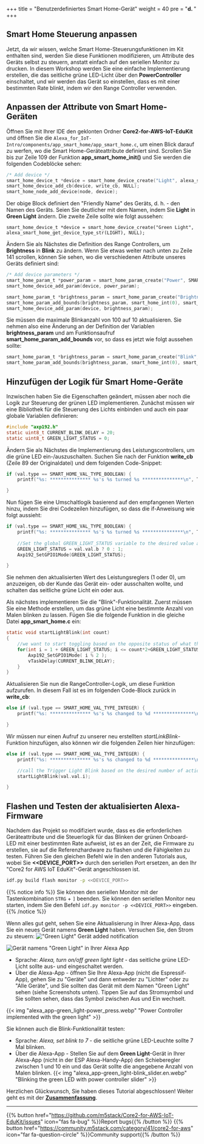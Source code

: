 +++
title = "Benutzerdefiniertes Smart Home-Gerät"
weight = 40
pre = "<b>d. </b>"
+++

## Smart Home Steuerung anpassen

Jetzt, da wir wissen, welche Smart Home-Steuerungsfunktionen im Kit enthalten sind, werden Sie diese Funktionen modifizieren, um Attribute des Geräts selbst zu steuern, anstatt einfach auf den seriellen Monitor zu drucken. In diesem Workshop werden Sie eine einfache Implementierung erstellen, die das seitliche grüne LED-Licht über den **PowerController** einschaltet, und wir werden das Gerät so einstellen, dass es mit einer bestimmten Rate blinkt, indem wir den Range Controller verwenden.

## Anpassen der Attribute von Smart Home-Geräten

Öffnen Sie mit Ihrer IDE den geklonten Ordner **Core2-for-AWS-IoT-EduKit** und öffnen Sie die `Alexa_for_IoT-Intro/components/app_smart_home/app_smart_home.c`, um einen Blick darauf zu werfen, wo die Smart Home-Geräteattribute definiert sind. Scrollen Sie bis zur Zeile 109 der Funktion **app_smart_home_init()**  und Sie werden die folgenden Codeblöcke sehen:

```c
/* Add device */
smart_home_device_t *device = smart_home_device_create("Light", alexa_smart_home_get_device_type_str(LIGHT), NULL);
smart_home_device_add_cb(device, write_cb, NULL);
smart_home_node_add_device(node, device);
```

Der obige Block definiert den "Friendly Name" des Geräts, d. h. - den Namen des Geräts. Seien Sie deutlicher mit dem Namen, indem Sie **Light** in **Green Light** ändern. Die zweite Zeile sollte wie folgt aussehen:

`smart_home_device_t *device = smart_home_device_create("Green Light", alexa_smart_home_get_device_type_str(LIGHT), NULL);`

Ändern Sie als Nächstes die Definition des Range Controllers, um **Brightness** in **Blink** zu ändern. Wenn Sie etwas weiter nach unten zu Zeile 141 scrollen, können Sie sehen, wo die verschiedenen Attribute unseres Geräts definiert sind:

```c
/* Add device parameters */
smart_home_param_t *power_param = smart_home_param_create("Power", SMART_HOME_PARAM_POWER, smart_home_bool(true), SMART_HOME_PROP_FLAG_READ | SMART_HOME_PROP_FLAG_WRITE | SMART_HOME_PROP_FLAG_PERSIST);
smart_home_device_add_param(device, power_param);

smart_home_param_t *brightness_param = smart_home_param_create("Brightness", SMART_HOME_PARAM_RANGE, smart_home_int(100), SMART_HOME_PROP_FLAG_READ | SMART_HOME_PROP_FLAG_WRITE | SMART_HOME_PROP_FLAG_PERSIST);
smart_home_param_add_bounds(brightness_param, smart_home_int(0), smart_home_int(100), smart_home_int(1));
smart_home_device_add_param(device, brightness_param);
```

Sie müssen die maximale Blinkanzahl von 100 auf 10 aktualisieren. Sie nehmen also eine Änderung an der Definition der Variablen **brightness_param** und am Funktionsaufruf **smart_home_param_add_bounds** vor, so dass es jetzt wie folgt aussehen sollte:

```c
smart_home_param_t *brightness_param = smart_home_param_create("Blink", SMART_HOME_PARAM_RANGE, smart_home_int(10), SMART_HOME_PROP_FLAG_READ | SMART_HOME_PROP_FLAG_WRITE | SMART_HOME_PROP_FLAG_PERSIST);
smart_home_param_add_bounds(brightness_param, smart_home_int(0), smart_home_int(10), smart_home_int(1));
```

## Hinzufügen der Logik für Smart Home-Geräte
Inzwischen haben Sie die Eigenschaften geändert, müssen aber noch die Logik zur Steuerung der grünen LED implementieren. Zunächst müssen wir eine Bibliothek für die Steuerung des Lichts einbinden und auch ein paar globale Variablen definieren:
```c
#include "axp192.h"
static uint8_t CURRENT_BLINK_DELAY = 20;
static uint8_t GREEN_LIGHT_STATUS = 0;
```

Ändern Sie als Nächstes die Implementierung des Leistungscontrollers, um die grüne LED ein-/auszuschalten. Suchen Sie nach der Funktion **write_cb**  (Zeile 89 der Originaldatei) und dem folgenden Code-Snippet:
```c
if (val.type == SMART_HOME_VAL_TYPE_BOOLEAN) {
    printf("%s: *************** %s's %s turned %s ***************\n", TAG, device_name, param_name, val.val.b ? "ON" : "OFF");

}
```

Nun fügen Sie eine Umschaltlogik basierend auf den empfangenen Werten hinzu, indem Sie drei Codezeilen hinzufügen, so dass die if-Anweisung wie folgt aussieht:
```c
if (val.type == SMART_HOME_VAL_TYPE_BOOLEAN) {
    printf("%s: *************** %s's %s turned %s ***************\n", TAG, device_name, param_name, val.val.b ? "ON" : "OFF");
    
    //Set the global GREEN_LIGHT_STATUS variable to the desired value and set the GPIO1 value the right setting (on/off)
    GREEN_LIGHT_STATUS = val.val.b ? 0 : 1;
    Axp192_SetGPIO1Mode(GREEN_LIGHT_STATUS);

}
```

Sie nehmen den aktualisierten Wert des Leistungsreglers (1 oder 0), um anzuzeigen, ob der Kunde das Gerät ein- oder ausschalten wollte, und schalten das seitliche grüne Licht ein oder aus.

Als nächstes implementieren Sie die "Blink"-Funktionalität. Zuerst müssen Sie eine Methode erstellen, um das grüne Licht eine bestimmte Anzahl von Malen blinken zu lassen. Fügen Sie die folgende Funktion in die gleiche Datei **app_smart_home.c** ein:
```c
static void startLightBlink(int count)
{    
    //we want to start toggling based on the opposite status of what the light currently is
    for(int i = 1 + GREEN_LIGHT_STATUS; i <= count*2+GREEN_LIGHT_STATUS ; i++) {               
        Axp192_SetGPIO1Mode( i % 2 );
        vTaskDelay(CURRENT_BLINK_DELAY);
    }
}
```

Aktualisieren Sie nun die RangeController-Logik, um diese Funktion aufzurufen. In diesem Fall ist es im folgenden Code-Block zurück in **write_cb**:
```c
else if (val.type == SMART_HOME_VAL_TYPE_INTEGER) {
    printf("%s: *************** %s's %s changed to %d ***************\n", TAG, device_name, param_name, val.val.i);

}
```

Wir müssen nur einen Aufruf zu unserer neu erstellten *startLinkBlink*-Funktion hinzufügen, also können wir die folgenden Zeilen hier hinzufügen:
```c
else if (val.type == SMART_HOME_VAL_TYPE_INTEGER) {
    printf("%s: *************** %s's %s changed to %d ***************\n", TAG, device_name, param_name, val.val.i);

    //call the Trigger Light Blink based on the desired number of actions
    startLightBlink(val.val.i);        

}
```

## Flashen und Testen der aktualisierten Alexa-Firmware
Nachdem das Projekt so modifiziert wurde, dass es die erforderlichen Geräteattribute und die Steuerlogik für das Blinken der grünen Onboard-LED mit einer bestimmten Rate aufweist, ist es an der Zeit, die Firmware zu erstellen, sie auf die Referenzhardware zu flashen und die Fähigkeiten zu testen. Führen Sie den gleichen Befehl wie in den anderen Tutorials aus, wobei Sie **<<DEVICE_PORT>>** durch den seriellen Port ersetzen, an den Ihr "Core2 for AWS IoT EduKit"-Gerät angeschlossen ist.

```bash
idf.py build flash monitor -p <<DEVICE_PORT>>
```
{{% notice info %}}
Sie können den seriellen Monitor mit der Tastenkombination `STRG` + `]` beenden. Sie können den seriellen Monitor neu starten, indem Sie den Befehl `idf.py monitor -p <<DEVICE_PORT>>` eingeben.
{{% /notice %}}

Wenn alles gut geht, sehen Sie eine Aktualisierung in Ihrer Alexa-App, dass Sie ein neues Gerät namens **Green Light** haben. Versuchen Sie, den Strom zu steuern: 
!["Green Light" Gerät added notification](custom-smart-home-device/alexa_app-green_light-found.en.jpg?height=500px&classes=shadow)

![Gerät namens "Green Light" in Ihrer Alexa App](custom-smart-home-device/AlexaApp-GreenLight.png?height=500px&classes=shadow)

* Sprache: _Alexa, turn on/off green light light_ - das seitliche grüne LED-Licht sollte aus- und eingeschaltet werden.
* Über die Alexa-App - öffnen Sie Ihre Alexa-App (nicht die Espressif-App), gehen Sie zu "Geräte" und dann entweder zu "Lichter" oder zu "Alle Geräte", und Sie sollten das Gerät mit dem Namen "Green Light" sehen (siehe Screenshots unten). Tippen Sie auf das Stromsymbol und Sie sollten sehen, dass das Symbol zwischen Aus und Ein wechselt.

{{< img "alexa_app-green_light-power_press.webp" "Power Controller implemented with the green light" >}}

Sie können auch die Blink-Funktionalität testen:

* Sprache: _Alexa, set blink to 7_ - die seitliche grüne LED-Leuchte sollte 7 Mal blinken.
* Über die Alexa-App - Stellen Sie auf dem **Green Light**-Gerät in Ihrer Alexa-App (nicht in der ESP Alexa-Handy-App) den Schieberegler zwischen 1 und 10 ein und das Gerät sollte die angegebene Anzahl von Malen blinken.
{{< img "alexa_app-green_light-blink_slider.en.webp" "Blinking the green LED with power controller slider" >}}

Herzlichen Glückwunsch, Sie haben dieses Tutorial abgeschlossen! Weiter geht es mit der [**Zusammenfassung**](/de/intro-to-alexa-for-iot/conclusion.html).

---
{{% button href="https://github.com/m5stack/Core2-for-AWS-IoT-EduKit/issues" icon="fas fa-bug" %}}Report bugs{{% /button %}} {{% button href="https://community.m5stack.com/category/41/core2-for-aws" icon="far fa-question-circle" %}}Community support{{% /button %}}